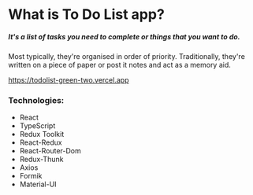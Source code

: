 # What is To Do List  app?
##### It's a list of tasks you need to complete or things that you want to do. 
Most typically, they're organised in order of priority. Traditionally, they're written on a piece of paper or post it notes and act as a memory aid.

https://todolist-green-two.vercel.app

### Technologies:
- React
- TypeScript
- Redux Toolkit
- React-Redux
- React-Router-Dom
- Redux-Thunk
- Axios
- Formik
- Material-UI
